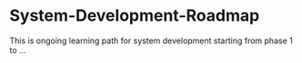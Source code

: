 # System-Development-Roadmap
This is ongoing learning path for system development starting from phase 1 to ...
